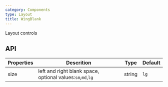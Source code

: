 ```yaml
---
category: Components
type: Layout
title: WingBlank
---
```


Layout controls

## API

Properties | Descrition | Type | Default
-----------|------------|------|--------
| size    | left and right blank space, optional values:`sm`,`md`,`lg`  | string |  `lg`  |
